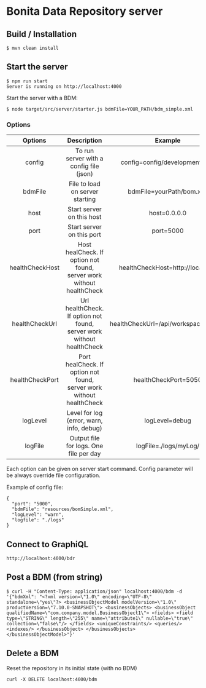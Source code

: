 # Bonita Data Repository server

## Build / Installation

```
$ mvn clean install
```

## Start the server

```
$ npm run start
Server is running on http://localhost:4000
```

Start the server with a BDM:

```
$ node target/src/server/starter.js bdmFile=YOUR_PATH/bdm_simple.xml
```

### Options

|     Options     |                              Description                              |                Example                |  Default value   |
| :-------------: | :-------------------------------------------------------------------: | :-----------------------------------: | :--------------: |
|     config      |                To run server with a config file (json)                |    config=config/development.json     |                  |
|     bdmFile     |                    File to load on server starting                    |       bdmFile=yourPath/bom.xml        |                  |
|      host       |                       Start server on this host                       |             host=0.0.0.0              |    127.0.0.1     |
|      port       |                       Start server on this port                       |               port=5000               |       4000       |
| healthCheckHost | Host healCheck. If option not found, server work without healthCheck  |   healthCheckHost=http://localhost    | http://localhost |
| healthCheckUrl  | Url healthCheck. If option not found, server work without healthCheck | healthCheckUrl=/api/workspace/status/ |                  |
| healthCheckPort | Port healCheck. If option not found, server work without healthCheck  |         healthCheckPort=5050          |                  |
|    logLevel     |               Level for log (error, warn, info, debug)                |            logLevel=debug             |       info       |
|     logFile     |                Output file for logs. One file per day                 |         logFile=./logs/myLog/         |     ./logs/      |

Each option can be given on server start command. Config parameter will be always override file configuration.

Example of config file:

```
{
  "port": "5000",
  "bdmFile": "resources/bomSimple.xml",
  "logLevel": "warn",
  "logfile": "./logs"
}
```

## Connect to GraphiQL

```
http://localhost:4000/bdr
```

## Post a BDM (from string)

```
$ curl -H "Content-Type: application/json" localhost:4000/bdm -d '{"bdmXml": "<?xml version=\"1.0\" encoding=\"UTF-8\" standalone=\"yes\"?> <businessObjectModel modelVersion=\"1.0\" productVersion=\"7.10.0-SNAPSHOT\"> <businessObjects> <businessObject qualifiedName=\"com.company.model.BusinessObject1\"> <fields> <field type=\"STRING\" length=\"255\" name=\"attribute1\" nullable=\"true\" collection=\"false\"/> </fields> <uniqueConstraints/> <queries/> <indexes/> </businessObject> </businessObjects> </businessObjectModel>"}'
```

## Delete a BDM

Reset the repository in its initial state (with no BDM)

```
curl -X DELETE localhost:4000/bdm
```
